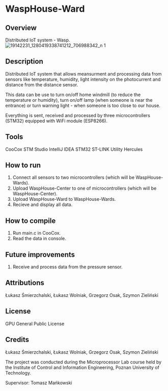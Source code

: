 # WaspHouse-Ward

## Overview 
Distributed IoT system - Wasp.
![19142231_1280419338741212_706988342_n 1](https://user-images.githubusercontent.com/13883700/27058331-d70e2140-4fd0-11e7-8553-0cac0a095475.png)

## Description
Distributed IoT system that allows meansurment and processing data from sensors like temperature, humidity, light intensity on the photocurrent and distance from the distance sensor.

This data can be use to turn on/off home windmill (to reduce the temperature or humidity), turn on/off lamp (when someone is near the entrance) or turn warning light - when someone is too close to our house.

Everything is sent, received and processed by three microcontrollers (STM32) equipped with WiFi module (ESP8266).

## Tools 
CooCox 
STM Studio
IntelliJ IDEA
STM32 ST-LINK Utility
Hercules

## How to run
1. Connect all sensors to two microcontrollers (which will be WaspHouse-Wards).
2. Upload WaspHouse-Center to one of microcontrollers (which will be WaspHouse-Center).
3. Upload WaspHouse-Ward to WaspHouse-Wards.
4. Recieve and display all data.

## How to compile
1. Run main.c in CooCox.
2. Read the data in console.

## Future improvements
1. Receive and process data from the pressure sensor.

## Attributions 
Łukasz Śmierzchalski, Łukasz Wolniak, Grzegorz Osak, Szymon Zieliński

## License 
GPU General Public License

## Credits
Łukasz Śmierzchalski, Łukasz Wolniak, Grzegorz Osak, Szymon Zieliński

The project was conducted during the Microprocessor Lab course held by the Institute of Control and Information Engineering, Poznan University of Technology.

Supervisor: Tomasz Mańkowski
